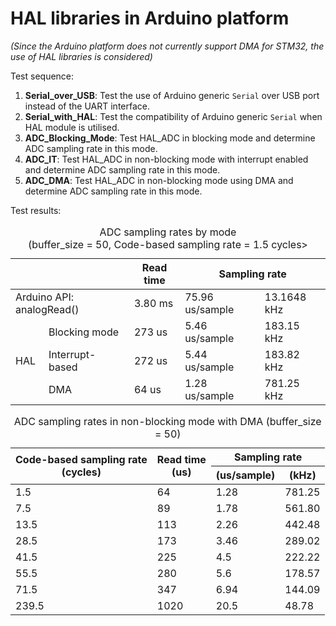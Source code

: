 # HAL libraries in Arduino platform
*(Since the Arduino platform does not currently support DMA for STM32, the use of HAL libraries is considered)*

Test sequence:
1. **Serial_over_USB**: Test the use of Arduino generic `Serial` over USB port instead of the UART interface.
2. **Serial_with_HAL**: Test the compatibility of Arduino generic `Serial` when HAL module is utilised.
3. **ADC_Blocking_Mode**: Test HAL_ADC in blocking mode and determine ADC sampling rate in this mode.
4. **ADC_IT**: Test HAL_ADC in non-blocking mode with interrupt enabled and determine ADC sampling rate in this mode.
5. **ADC_DMA**: Test HAL_ADC in non-blocking mode using DMA and determine ADC sampling rate in this mode.

Test results:

<table>
  <caption>ADC sampling rates by mode<br/>(buffer_size = 50, Code-based sampling rate = 1.5 cycles></caption>
  <thead>
    <tr>
      <th colspan=2></th>
      <th>Read time</th>
      <th colspan=2>Sampling rate</th>
    </tr>
  </thead>
  <tbody>
    <tr>
      <td colspan=2>Arduino API: analogRead()</td>
      <td>3.80 ms</td>
      <td>75.96 us/sample</td>
      <td>13.1648 kHz</td>
    </tr>
    <tr>
      <td rowspan=3>HAL</td>
      <td>Blocking mode</td>
      <td>273 us</td>
      <td>5.46 us/sample</td>
      <td>183.15 kHz</td>
    </tr>
    <tr>
      <td>Interrupt-based</td>
      <td>272 us</td>
      <td>5.44 us/sample</td>
      <td>183.82 kHz</td>
    </tr>
    <tr>
      <td>DMA</td>
      <td>64 us</td>
      <td>1.28 us/sample</td>
      <td>781.25 kHz</td>
    </tr>
  </tbody>
</table>


<table>
  <caption>ADC sampling rates in non-blocking mode with DMA (buffer_size = 50)</caption>
  <thead>
    <tr>
      <th rowspan=2>Code-based sampling rate<br \>(cycles)</th>
      <th rowspan=2>Read time<br \>(us)</th>
      <th colspan=2>Sampling rate</th>
    </tr>
    <tr>
      <th>(us/sample)</th>
      <th>(kHz)</th>
    </tr>
  </thead>
  <tbody>
    <tr>
      <td>1.5</td>
      <td>64</td>
      <td>1.28</td>
      <td>781.25</td>
    </tr>
    <tr>
      <td>7.5</td>
      <td>89</td>
      <td>1.78</td>
      <td>561.80</td>
    </tr>
    <tr>
      <td>13.5</td>
      <td>113</td>
      <td>2.26</td>
      <td>442.48</td>
    </tr>
    <tr>
      <td>28.5</td>
      <td>173</td>
      <td>3.46</td>
      <td>289.02</td>
    </tr>
    <tr>
      <td>41.5</td>
      <td>225</td>
      <td>4.5</td>
      <td>222.22</td>
    </tr>
    <tr>
      <td>55.5</td>
      <td>280</td>
      <td>5.6</td>
      <td>178.57</td>
    </tr>
    <tr>
      <td>71.5</td>
      <td>347</td>
      <td>6.94</td>
      <td>144.09</td>
    </tr>
    <tr>
      <td>239.5</td>
      <td>1020</td>
      <td>20.5</td>
      <td>48.78</td>
    </tr>
  </tbody>
</table>
